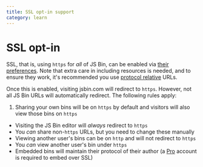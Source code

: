 ```yaml
---
title: SSL opt-in support
category: learn
---
```

# SSL opt-in

SSL, that is, using `https` for *all* of JS Bin, can be enabled via [their preferences](http://jsbin.com/account/preferences). Note that extra care in including resources is needed, and to ensure they work, it's recommended you use [protocol relative](http://www.paulirish.com/2010/the-protocol-relative-url/) URLs.

Once this is enabled, visiting jsbin.com will redirect to `https`. However, not all JS Bin URLs will automatically redirect. The following rules apply:

1. Sharing your own bins will be on `https` by default and visitors will also view those bins on `https`
- Visiting the JS Bin editor will *always* redirect to `https`
- You *can* share non-`https` URLs, but you need to change these manually
- Viewing another user's bins can be on `http` and will not redirect to `https`
- You *can* view another user's bin under `https`
- Embedded bins will maintain their protocol of their author (a [Pro](https://jsbin.com/upgrade) account is required to embed over SSL)